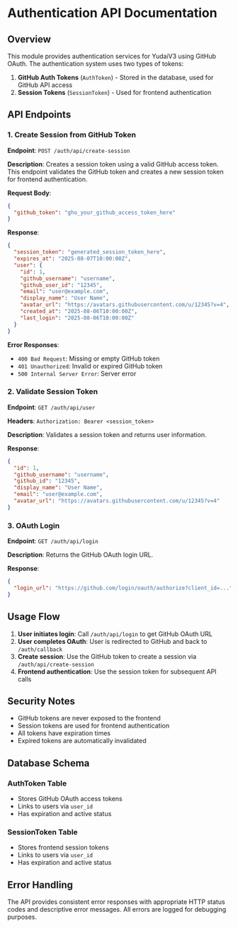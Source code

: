 # Authentication API Documentation

## Overview

This module provides authentication services for YudaiV3 using GitHub OAuth. The authentication system uses two types of tokens:

1. **GitHub Auth Tokens** (`AuthToken`) - Stored in the database, used for GitHub API access
2. **Session Tokens** (`SessionToken`) - Used for frontend authentication

## API Endpoints

### 1. Create Session from GitHub Token

**Endpoint**: `POST /auth/api/create-session`

**Description**: Creates a session token using a valid GitHub access token. This endpoint validates the GitHub token and creates a new session token for frontend authentication.

**Request Body**:
```json
{
  "github_token": "gho_your_github_access_token_here"
}
```

**Response**:
```json
{
  "session_token": "generated_session_token_here",
  "expires_at": "2025-08-07T10:00:00Z",
  "user": {
    "id": 1,
    "github_username": "username",
    "github_user_id": "12345",
    "email": "user@example.com",
    "display_name": "User Name",
    "avatar_url": "https://avatars.githubusercontent.com/u/12345?v=4",
    "created_at": "2025-08-06T10:00:00Z",
    "last_login": "2025-08-06T10:00:00Z"
  }
}
```

**Error Responses**:
- `400 Bad Request`: Missing or empty GitHub token
- `401 Unauthorized`: Invalid or expired GitHub token
- `500 Internal Server Error`: Server error

### 2. Validate Session Token

**Endpoint**: `GET /auth/api/user`

**Headers**: `Authorization: Bearer <session_token>`

**Description**: Validates a session token and returns user information.

**Response**:
```json
{
  "id": 1,
  "github_username": "username",
  "github_id": "12345",
  "display_name": "User Name",
  "email": "user@example.com",
  "avatar_url": "https://avatars.githubusercontent.com/u/12345?v=4"
}
```

### 3. OAuth Login

**Endpoint**: `GET /auth/api/login`

**Description**: Returns the GitHub OAuth login URL.

**Response**:
```json
{
  "login_url": "https://github.com/login/oauth/authorize?client_id=..."
}
```

## Usage Flow

1. **User initiates login**: Call `/auth/api/login` to get GitHub OAuth URL
2. **User completes OAuth**: User is redirected to GitHub and back to `/auth/callback`
3. **Create session**: Use the GitHub token to create a session via `/auth/api/create-session`
4. **Frontend authentication**: Use the session token for subsequent API calls

## Security Notes

- GitHub tokens are never exposed to the frontend
- Session tokens are used for frontend authentication
- All tokens have expiration times
- Expired tokens are automatically invalidated

## Database Schema

### AuthToken Table
- Stores GitHub OAuth access tokens
- Links to users via `user_id`
- Has expiration and active status

### SessionToken Table
- Stores frontend session tokens
- Links to users via `user_id`
- Has expiration and active status

## Error Handling

The API provides consistent error responses with appropriate HTTP status codes and descriptive error messages. All errors are logged for debugging purposes. 